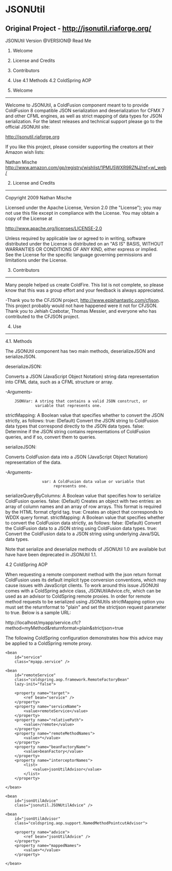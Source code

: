 # JSONUtil
## Original Project -  http://jsonutil.riaforge.org/

JSONUtil Version @VERSION@ Read Me

1.  Welcome
2.  License and Credits
3.  Contributors
4.  Use
4.1 Methods
4.2 ColdSpring AOP


1. Welcome
-----------------------------------------------------------------------

Welcome to JSONUtil, a ColdFusion component meant to to provide
ColdFusion 8 compatible JSON serialization and deserialization for 
CFMX 7 and other CFML engines, as well as strict mapping of data types
for JSON serialization. For the latest releases and technical support 
please go to the official JSONUtil site:

http://jsonutil.riaforge.org

If you like this project, please consider supporting the creators at
their Amazon wish lists:

Nathan Mische
http://www.amazon.com/gp/registry/wishlist/1PMU5WXR9RZNJ/ref=wl_web/


2. License and Credits
-----------------------------------------------------------------------

Copyright 2009 Nathan Mische

Licensed under the Apache License, Version 2.0 (the "License"); you may
not use this file except in compliance with the License. You may obtain
a copy of the License at

http://www.apache.org/licenses/LICENSE-2.0

Unless required by applicable law or agreed to in writing, software
distributed under the License is distributed on an "AS IS" BASIS,
WITHOUT WARRANTIES OR CONDITIONS OF ANY KIND, either express or
implied. See the License for the specific language governing 
permissions and limitations under the License.


3. Contributors
-----------------------------------------------------------------------

Many people helped us create ColdFire. This list is not complete, so
please know that this was a group effort and your feedback is always
appreciated.

-Thank you to the CFJSON project, http://www.epiphantastic.com/cfjson. 
 This project probably would not have happened were it not for CFJSON. 
 Thank you to Jehiah Czebotar, Thomas Messier, and everyone who has 
 contributed to the CFJSON project.


4. Use
-----------------------------------------------------------------------

4.1. Methods

The JSONUtil component has two main methods, deserializeJSON and 
serializeJSON.

deserializeJSON:

Converts a JSON (JavaScript Object Notation) string data representation
into CFML data, such as a CFML structure or array.

 -Arguments-
 
        JSONVar: A string that contains a valid JSON construct, or 
                 variable that represents one.
  strictMapping: A Boolean value that specifies whether to convert the 
                 JSON strictly, as follows: 
				  true: (Default) Convert the JSON string to ColdFusion 
				        data types that correspond directly to the JSON 
				        data types.
				 false: Determine if the JSON string contains 
				        representations of ColdFusion queries, and if 
				        so, convert them to queries.

serializeJSON:

Converts ColdFusion data into a JSON (JavaScript Object Notation) 
representation of the data.

-Arguments-

                    var: A ColdFusion data value or variable that 
                         represents one.
serializeQueryByColumns: A Boolean value that specifies how to serialize 
                         ColdFusion queries.
				         false: (Default) Creates an object with two 
				                entries: an array of column names and an
				                array of row arrays. This format is 
				                required by the HTML format cfgrid tag.
					      true: Creates an object that corresponds to 
					            WDDX query format.
          strictMapping: A Boolean value that specifies whether to 
                         convert the ColdFusion data strictly, as 
                         follows: 
				         false: (Default) Convert the ColdFusion data 
				                to a JSON string using ColdFusion data
				                types.
					      true: Convert the ColdFusion data to a JSON 
					            string using underlying Java/SQL data 
					            types.

Note that serialize and deserialize methods of JSONUtil 1.0 are 
available but have have been deprecated in JSONUtil 1.1.


4.2 ColdSpring AOP

When requesting a remote component method with the json return format
ColdFusion uses its default implicit type conversion conventions, which
may cause issues with JavaScript clients. To work around this issue
JSONUtil comes with a ColdSpring advice class, JSONUtilAdvice.cfc,
which can be used as an advisor to ColdSpring remote proxies. In order
for remote method requests to be serialized using JSONUtils 
strictMapping option you must set the returnformat to "plain" and set
the strictjson request parameter to true. Below is a sample URL:

http://localhost/myapp/service.cfc?method=myMethod&returnformat=plain&strictjson=true
 
The following ColdSpring configuration demonstrates how this advice 
may be applied to a ColdSpring remote proxy.

<beans>  

	<bean 
		id="service" 
		class="myapp.service" />  

	<bean 
		id="remoteService" 
		class="coldspring.aop.framework.RemoteFactoryBean" 
		lazy-init="false">  
		
		<property name="target">  
			<ref bean="service" />  
		</property>  
		<property name="serviceName">  
			<value>remoteService</value>  
		</property>  
		<property name="relativePath">  
			<value>/remote</value>  
		</property>  
		<property name="remoteMethodNames">  
			<value>*</value>  
		</property>  
		<property name="beanFactoryName">  
			<value>beanFactory</value>  
		</property>  
		<property name="interceptorNames">
			<list>
				<value>jsonUtilAdvisor</value>
			</list>
		</property>
		
	</bean>  	
	
	<bean 
		id="jsonUtilAdvice" 
		class="jsonutil.JSONUtilAdvice" />

	<bean 
		id="jsonUtilAdvisor" 
		class="coldspring.aop.support.NamedMethodPointcutAdvisor">
		
		<property name="advice">
			<ref bean="jsonUtilAdvice" />
		</property>
		<property name="mappedNames">
			<value>*</value>
		</property>
		
	</bean>

</beans>
